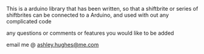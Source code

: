This is a arduino library that has been written, so that a shiftbrite or series of shiftbrites can be connected to a Arduino, and used with out any complicated code

any questions or comments  or features you would like to be added

email me @ ashley.hughes@me.com